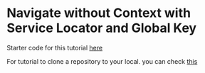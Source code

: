 # Navigate without Context with Service Locator and Global Key
Starter code for this tutorial [here](https://www.google.com)

For tutorial to clone a repository to your local. you can check [this](https://docs.github.com/en/repositories/creating-and-managing-repositories/cloning-a-repository)

